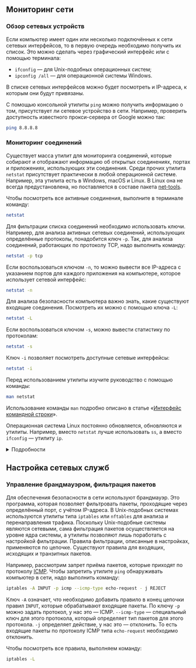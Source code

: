 ## Мониторинг сети

### Обзор сетевых устройств

Если компьютер имеет один или несколько подключённых к сети сетевых интерфейсов, то в первую очередь необходимо получить их список. Это можно сделать через графический интерфейс или с помощью терминала:

- `ifconfig` — для Unix-подобных операционных систем;
- `ipconfig /all` — для операционной системы Windows.

В списке сетевых интерфейсов можно будет посмотреть и IP-адреса, к которым они будут привязаны.

С помощью консольной утилиты `ping` можно получить информацию о том, присутствует ли сетевое устройство в сети. Например, проверить доступность известного прокси-сервера от Google можно так:

```bash
ping 8.8.8.8
```

### Мониторинг соединений

Существует масса утилит для мониторинга соединений, которые собирают и отображают информацию об открытых соединениях, портах и приложениях, использующих эти соединения. Среди прочих утилита `netstat` присутствует практически в любой операционной системе. Например, эта утилита есть в Windows, macOS и Linux. В Linux она не всегда предустановлена, но поставляется в составе пакета [net-tools](https://wiki.linuxfoundation.org/networking/net-tools).

Чтобы посмотреть все активные соединения, выполните в терминале команду:

```bash
netstat
```

Для фильтрации списка соединений необходимо использовать ключи. Например, для анализа активных сетевых соединений, использующих определённые протоколы, понадобится ключ `-p`. Так, для анализа соединений, работающих по протоколу TCP, надо выполнить команду:

```bash
netstat -p tcp
```

Если воспользоваться ключом `-n`, то можно вывести все IP-адреса с указанием портов для каждого приложения на компьютере, которое использует сетевой интерфейс:

```bash
netstat -n
```

Для анализа безопасности компьютера важно знать, какие существуют входящие соединения. Посмотреть их можно с помощью ключа `-L`:

```bash
netstat -L
```

Если воспользоваться ключом `-s`, можно вывести статистику по протоколам:

```bash
netstat -s
```

Ключ `-i` позволяет посмотреть доступные сетевые интерфейсы:

```bash
netstat -i
```

Перед использованием утилиты изучите руководство с помощью команды:

```bash
man netstat
```

Использование команды `man` подробно описано в статье «[Интерфейс командной строки](/tools/cli/)».

Операционная система Linux постоянно обновляется, обновляются и утилиты. Например, вместо `netstat` лучше использовать `ss`, а вместо `ifconfig` — утилиту `ip`.

<details>
  <summary>Подробности</summary>

| Старые команды         | Новые команды             | Применение                                                |
|:-----------------------|:--------------------------|:----------------------------------------------------------|
| `ifconfig -a`          | `ip a`                    | Вывод списка всех IP-адресов всех сетевых интерфейсов     |
| `ifconfig enp6s0 down` | `ip link set enp6s0 down` | Выключить сетевой интерфейс                               |
| `ifconfig enp6s0 up`   | `ip link set enp6s0 up`   | Включить сетевой интерфейс                                |
| `netstat`              | `ss`                      | Вывод всех активных соединений                            |
| `netstat <keys>`       | `ss <keys>`               | Ключи у команд практически совпадают, подробнее: `man ss` |

</details>

## Настройка сетевых служб

### Управление брандмауэром, фильтрация пакетов

Для обеспечения безопасности в сети используют брандмауэр. Это программа, которая позволяет фильтровать пакеты, проходящие через определённый порт, с учётом IP-адреса. В Unix-подобных системах используются утилиты типа `iptables` или `nftables` для анализа и перенаправления трафика. Поскольку Unix-подобные системы являются сетевыми, сама фильтрация пакетов осуществляется на уровне ядра системы, а утилиты позволяют лишь поработать с настройкой фильтрации. Правила фильтрации, описанные в настройках, применяются по цепочке. Существуют правила для входящих, исходящих и транзитных пакетов.

Например, рассмотрим запрет приёма пакетов, которые приходят по протоколу [ICMP](https://ru.wikipedia.org/wiki/ICMP). Чтобы запретить утилите `ping` обнаруживать компьютер в сети, надо выполнить команду:

```bash
iptables -A INPUT -p icmp --icmp-type echo-request - j REJECT
```

Ключ `-A` означает, что необходимо добавить правило в конец цепочки правил `INPUT`, которые обрабатывают входящие пакеты. По ключу `-p` можно задать протокол, у нас это — ICMP. `--icmp-type` — специальный ключ для этого протокола, который определяет тип пакетов для этого протокола. `-j` определяет действие, у нас это — отклонить. То есть входящие пакеты по протоколу ICMP типа `echo-request` необходимо отклонить.

Чтобы посмотреть все правила, выполняем команду:

```bash
iptables -L
```
